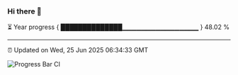 ### Hi there 👋

⏳ Year progress { ██████████████▁▁▁▁▁▁▁▁▁▁▁▁▁▁▁▁ } 48.02 %

---

⏰ Updated on Wed, 25 Jun 2025 06:34:33 GMT

![Progress Bar CI](https://github.com/liununu/liununu/workflows/Progress%20Bar%20CI/badge.svg)
